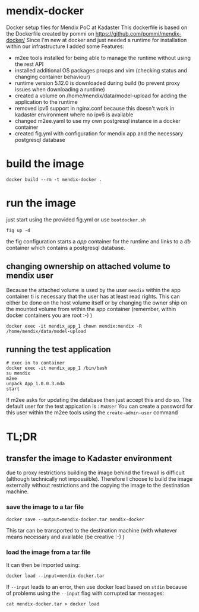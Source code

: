 # mendix-docker
Docker setup files for Mendix PoC at Kadaster
This dockerfile is based on the Dockerfile created by pommi on https://github.com/pommi/mendix-docker/
Since I'm new at docker and just needed a runtime for installation within our infrastructure I added some
Features:
* m2ee tools installed for being able to manage the runtime without using the rest API
* installed additional OS packages procps and vim (checking status and changing container behaviour)
* runtime version 5.12.0 is downloaded during build (to prevent proxy issues when downloading a runtime)
* created a volume on /home/mendix/data/model-upload for adding the application to the runtime
* removed ipv6 support in nginx.conf because this doesn't work in kadaster environment where no ipv6 is available
* changed m2ee.yaml to use my own postgresql instance in a docker container
* created fig.yml with configuration for mendix app and the necessary postgresql database

# build the image
```
docker build --rm -t mendix-docker .
```

# run the image
just start using the provided fig.yml or use `bootdocker.sh`
```
fig up -d
```
the fig configuration starts a *app* container for the runtime and links to a *db* container which contains a postgresql database.

## changing ownership on attached volume to mendix user
Because the attached volume is used by the user `mendix` within the app container ti is necessary that the user has at least read rights. This can either be done on the host volume itself or by changing the owner ship on the mounted volume from within the app container (remember, within docker containers you are root :-) )
```
docker exec -it mendix_app_1 chown mendix:mendix -R /home/mendix/data/model-upload
```
## running the test application
```
# exec in to container
docker exec -it mendix_app_1 /bin/bash
su mendix
m2ee
unpack App_1.0.0.3.mda
start
```
If m2ee asks for updating the database then just accept this and do so.
The default user for the test appication is : `MxUser`
You can create a password for this user within the m2ee tools using the `create-admin-user` command

# TL;DR
## <a name="transfer"></a>transfer the image to Kadaster environment
due to proxy restrictions building the image behind the firewall is difficult (although technically not impossiible). Therefore I choose to build the image externally without restrictions and the copying the image to the destination machine.
### save the image to a tar file
```
docker save --output=mendix-docker.tar mendix-docker
```
This tar can be transported to the destination machine (with whatever means necessary and available (be creative :-) )
### load the image from a tar file
It can then be imported using:
```
docker load --input=mendix-docker.tar
```
If `--input` leads to an error, then use docker load based on `stdin` because of problems using the `--input` flag with corrupted tar messages:
```
cat mendix-docker.tar > docker load
```
